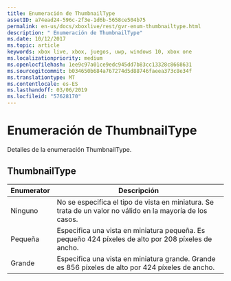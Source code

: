 ```yaml
---
title: Enumeración de ThumbnailType
assetID: a74ead24-596c-2f3e-1d6b-5658ce504b75
permalink: en-us/docs/xboxlive/rest/gvr-enum-thumbnailtype.html
description: " Enumeración de ThumbnailType"
ms.date: 10/12/2017
ms.topic: article
keywords: xbox live, xbox, juegos, uwp, windows 10, xbox one
ms.localizationpriority: medium
ms.openlocfilehash: 1ee9c97a01ce9edc945dd7b83cc13328c8668631
ms.sourcegitcommit: b034650b684a767274d5d88746faeea373c8e34f
ms.translationtype: MT
ms.contentlocale: es-ES
ms.lasthandoff: 03/06/2019
ms.locfileid: "57628170"
---
```

# <a name="thumbnailtype-enumeration"></a>Enumeración de ThumbnailType
Detalles de la enumeración ThumbnailType. 
<a id="ID4ER"></a>

 
## <a name="thumbnailtype"></a>ThumbnailType
 
| <b>Enumerator</b>| <b>Descripción</b>| 
| --- | --- | 
| Ninguno| No se especifica el tipo de vista en miniatura. Se trata de un valor no válido en la mayoría de los casos.| 
| Pequeña| Especifica una vista en miniatura pequeña. Es pequeño 424 píxeles de alto por 208 píxeles de ancho.| 
| Grande| Especifica una vista en miniatura grande. Grande es 856 píxeles de alto por 424 píxeles de ancho.| 
  